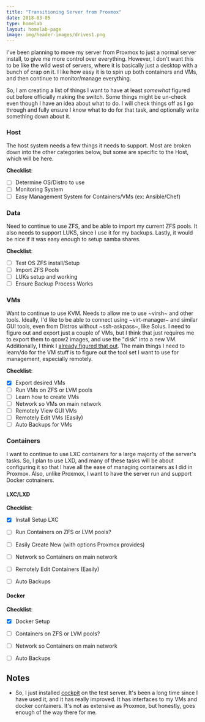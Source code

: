 ```yaml
---
title: "Transitioning Server from Proxmox"
date: 2018-03-05
type: homelab
layout: homelab-page
image: img/header-images/drives1.png
---
```


I've been planning to move my server from Proxmox to just a normal server
install, to give me more control over everything. However, I don't want this to
be like the wild west of servers, where it is basically just a desktop with a
bunch of crap on it. I like how easy it is to spin up both containers and VMs,
and then continue to monitor/manage everything. 

So, I am creating a list of things I want to have at least *somewhat* figured
out before officially making the switch. Some things might be un-check even
though I have an idea about what to do. I will check things off as I go through
and fully ensure I know what to do for that task, and optionally write something
down about it.

### Host

The host system needs a few things it needs to support. Most are broken down
into the other categories below, but some are specific to the Host, which will
be here.

**Checklist**:

- [ ] Determine OS/Distro to use
- [ ] Monitoring System
- [ ] Easy Management System for Containers/VMs (ex: Ansible/Chef)

### Data

Need to continue to use ZFS, and be able to import my current ZFS pools. It also
needs to support LUKS, since I use it for my backups. Lastly, it would be nice
if it was easy enough to setup samba shares.

**Checklist**:

- [ ] Test OS ZFS install/Setup
- [ ] Import ZFS Pools
- [ ] LUKs setup and working
- [ ] Ensure Backup Process Works

### VMs

Want to continue to use KVM. Needs to allow me to use ~virsh~ and other tools.
Ideally, I'd like to be able to connect using ~virt-manager~ and similar GUI
tools, even from Distros without ~ssh-askpass~, like Solus. I need to figure out
and export just a couple of VMs, but I think that just requires me to export
them to qcow2 images, and use the "disk" into a new VM. Additionally, I think I
[already figured that
out](http://ryan.himmelwright.net/post/exporting-proxmox-vms/). The main things
I need to learn/do for the VM stuff is to figure out the tool set I want to use
for management, especially remotely.

**Checklist**:

- [X] Export desired VMs
- [ ] Run VMs on ZFS or LVM pools
- [ ] Learn how to create VMs
- [ ] Network so VMs on main network
- [ ] Remotely View GUI VMs
- [ ] Remotely Edit VMs (Easily)
- [ ] Auto Backups for VMs

### Containers

I want to continue to use LXC containers for a large majority of the server's
tasks. So, I plan to use LXD, and many of these tasks will be about configuring
it so that I have all the ease of managing containers as I did in Proxmox. Also,
unlike Proxmox, I want to have the server run and support Docker cotnainers.

#### LXC/LXD
**Checklist**:

- [X] Install Setup LXC
- [ ] Run Containers on ZFS or LVM pools?
- [ ] Easily Create New (with options Proxmox provides)
- [ ] Network so Containers on main network
- [ ] Remotely Edit Containers (Easily)
- [ ] Auto Backups 


#### Docker
**Checklist**:

- [X] Docker Setup
- [ ] Containers on ZFS or LVM pools?
- [ ] Network so Containers on main network
- [ ] Auto Backups


## Notes

- So, I just installed [cockpit](http://cockpit-project.org/) on the test
  server. It's been a long time since I have used it, and it has really
  improved. It has interfaces to my VMs and docker containers. It's not as
  extensive as Proxmox, but honestly, goes enough of the way there for me.
